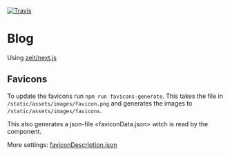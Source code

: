 [![Travis](https://img.shields.io/travis/schoenwaldnils/blog.svg?style=flat-square)](https://travis-ci.org/schoenwaldnils/blog)

# Blog

Using [zeit/next.js](https://github.com/zeit/next.js)


## Favicons

To update the favicons run `npm run favicons-generate`. This takes the file in `/static/assets/images/favicon.png` and generates the images to `/static/assets/images/favicons`.

This also generates a json-file <faviconData.json> witch is read by the [<Meta/>](source/components/Meta/Meta.js) component.

More settings: [faviconDescription.json](faviconDescription.json)
